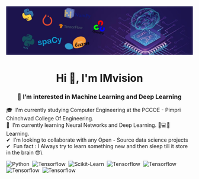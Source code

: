<h1 align="center">
 <img src="https://github.com/IMvision12/IMvision12/blob/main/img.jpeg" />
</h1>
<h1 align="center">Hi 👋, I'm IMvision</h1>
<h3 align="center">👀 I’m interested in Machine Learning and Deep Learning</h3>

🎓 &nbsp;I'm currently studying Computer Engineering at the PCCOE - Pimpri Chinchwad College Of Engineering.\
🌱 &nbsp;I’m currently learning Neural Networks and Deep Learning. 🧠💻🤖 Learning.\
✔  &nbsp;I’m looking to collaborate with any Open - Source data science projects\
✔  &nbsp;Fun fact : I Always try to learn something new and then sleep till it store in the brain 😎\


![Python](https://img.shields.io/badge/python-05192D?style=for-the-badge&logo=python&logoColor=65FF8F)&nbsp;
![Tensorflow](https://img.shields.io/badge/Tensorflow-05192D?style=for-the-badge&logo=Tensorflow&logoColor=#FFFF00)&nbsp;
![Scikit-Learn](https://img.shields.io/badge/Scikit-Learn-05192D?style=for-the-badge&logo=Scikit-Learn&logoColor=#FFFF00)&nbsp;
![Tensorflow](https://img.shields.io/badge/Tensorflow-05192D?style=for-the-badge&logo=Tensorflow&logoColor=#FFFF00)&nbsp;
![Tensorflow](https://img.shields.io/badge/Tensorflow-05192D?style=for-the-badge&logo=Tensorflow&logoColor=#FFFF00)&nbsp;
![Tensorflow](https://img.shields.io/badge/Tensorflow-05192D?style=for-the-badge&logo=Tensorflow&logoColor=#FFFF00)&nbsp;
![Tensorflow](https://img.shields.io/badge/Tensorflow-05192D?style=for-the-badge&logo=Tensorflow&logoColor=#FFFF00)&nbsp;
